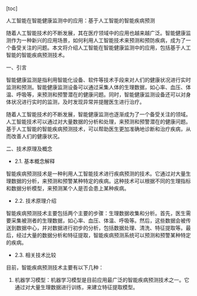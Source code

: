 
[toc]                    
                
                
人工智能在智能健康监测中的应用：基于人工智能的智能疾病预测

随着人工智能技术的不断发展，其在医疗领域中的应用也越来越广泛。智能健康监测作为一种新兴的应用场景，如何利用人工智能技术来预测和预防疾病，成为了一个备受关注的问题。本文将介绍人工智能在智能健康监测中的应用，包括基于人工智能的智能疾病预测技术。

一、引言

智能健康监测是指利用智能化设备、软件等技术手段来对人们的健康状况进行实时监测和预测。智能健康监测设备可以通过采集人体的生理数据，如心率、血压、体温、呼吸等，来预测和预警潜在的健康问题。同时，智能健康监测设备还可以对身体状况进行实时的监测，及时发现异常并提醒医生进行治疗。

随着人工智能技术的不断发展，智能健康监测也逐渐成为了一个备受关注的领域。人工智能技术可以通过对大量数据的分析和处理，来预测和预警潜在的健康问题。基于人工智能的智能疾病预测技术，可以帮助医生更加准确地诊断和治疗疾病，从而改善人们的健康状况。

二、技术原理及概念

- 2.1. 基本概念解释

智能疾病预测技术是一种利用人工智能技术进行疾病预测的技术。它通过对大量生理数据的分析，来预测和预警某种特定的疾病。这种技术可以根据不同的生理指标和数据分析模型，来预测某个人是否会患上某种疾病。

- 2.2. 技术原理介绍

智能疾病预测技术主要包括两个主要的步骤：生理数据收集和分析。首先，医生需要采集被测者的生理数据，如心率、血压、体温、呼吸等。然后，这些数据会被传送到数据中心，并对数据进行初步的分析，包括数据处理、清洗、特征提取等。最后，经过大量的数据分析和特征提取，智能疾病预测系统可以预测和预警某种特定的疾病。

- 2.3. 相关技术比较

目前，智能疾病预测技术主要有以下几种：

1. 机器学习模型：机器学习模型是目前应用最广泛的智能疾病预测技术之一。它通过对大量生理数据进行训练，来建立特征提取模型。

